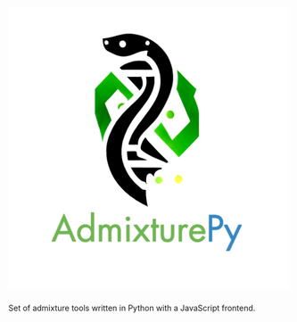 # ![AdmixturePy](logo-square-full.png)

Set of admixture tools written in Python with a JavaScript frontend.
